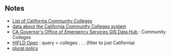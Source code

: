 ## Notes

* [List of California Community Colleges](https://en.wikipedia.org/wiki/List_of_California_Community_Colleges)
* [data about the California Community Colleges system](https://www.cccco.edu/College-Professionals/Data)
* [CA Governor's Office of Emergency Services GIS Data Hub](https://gis-calema.opendata.arcgis.com/datasets/494bae27c34743678413e03170917f22_4/explore?location=36.764390%2C-121.685129%2C6.02) : Community Colleges
* [HIFLD Open](https://hifld-geoplatform.hub.arcgis.com/pages/hifld-open) : query = colleges . . . (filter to just California)
* [plural policy](https://pluralpolicy.com/open/)